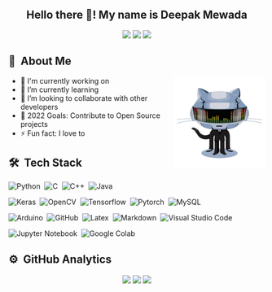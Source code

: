 
<!--### Hi there 👋
**Deepak-Mewada/Deepak-Mewada** is a ✨ _special_ ✨ repository because its `README.md` (this file) appears on your GitHub profile.

Here are some ideas to get you started:

- 🔭 I’m currently working on ...
- 🌱 I’m currently learning ...
- 👯 I’m looking to collaborate on ...
- 🤔 I’m looking for help with ...
- 💬 Ask me about ...
- 📫 How to reach me: ...
- 😄 Pronouns: ...
- ⚡ Fun fact: ... 
-->


<h2 align="center">Hello there 👋! My name is Deepak Mewada</h2>

<p align="center">
<a href="https://www.linkedin.com/in/deepakmewada"><img height ="25" src="https://img.shields.io/badge/-linkedin-0077B5?style=for-the-badge&logo=Linkedin&logoColor=white"/></a>
<a href="mailto:deepakmewada96@gmail.com"><img height ="25" src="https://img.shields.io/badge/-gmail-D14836?style=for-the-badge&logo=Gmail&logoColor=white"/></a>
<a href="https://twitter.com/deepakmewada04"><img height ="25" src="https://img.shields.io/badge/-twitter-1DA1F2?style=for-the-badge&logo=twitter&logoColor=white"/></a>
</p>

<h2> 💬 &nbsp;About Me </h2>

<img alt="Night Coding" height = "180m" src="https://github.com/AniketRajpoot/AniketRajpoot/blob/main/Assets/hello.gif" align="right"/>

- 🔭 I'm currently working on 
- 🌱 I’m currently learning 
- 👯 I’m looking to collaborate with other developers 
- 🥅 2022 Goals: Contribute to Open Source projects
- ⚡ Fun fact: I love to  
   


<h2>🛠 &nbsp;Tech Stack</h2>

![Python](https://img.shields.io/badge/-Python-05122A?style=flat&logo=python)&nbsp;
![C](https://img.shields.io/badge/-C-05122A?style=flat&logo=C&logoColor=A8B9CC)&nbsp;
![C++](https://img.shields.io/badge/-C++-05122A?style=flat&logo=C%2B%2B&logoColor=00599C)&nbsp;
![Java](https://img.shields.io/badge/-Java-05122A?style=flat&logo=java&logoColor=FFA518)&nbsp;
<!--![HTML](https://img.shields.io/badge/-HTML-05122A?style=flat&logo=HTML5)&nbsp;
![CSS](https://img.shields.io/badge/-CSS-05122A?style=flat&logo=CSS3&logoColor=1572B6)&nbsp;
![JavaScript](https://img.shields.io/badge/-JavaScript-05122A?style=flat&logo=javascript)&nbsp;
![JSON](https://img.shields.io/badge/-JSON-05122A?style=flat&logo=json&logoColor=000000)&nbsp;
![Bootstrap](https://img.shields.io/badge/-Bootstrap-05122A?style=flat&logo=bootstrap&logoColor=563D7C)&nbsp;
![React](https://img.shields.io/badge/-React-05122A?style=flat&logo=react&logoColor=563D7C)&nbsp;
![Node.js](https://img.shields.io/badge/-Node.js-05122A?style=flat&logo=node.js&logoColor=339933)&nbsp;
![Django](https://img.shields.io/badge/-Django-05122A?style=flat&logo=django&logoColor=092E20)&nbsp;
![Flask](https://img.shields.io/badge/-Flask-05122A?style=flat&logo=flask)&nbsp;
![Docker](https://img.shields.io/badge/-Docker-05122A?style=flat&logo=docker&logoColor=008080)&nbsp; -->
![Keras](https://img.shields.io/badge/-Keras-05122A?style=flat&logo=keras&logoColor=D00000)&nbsp;
![OpenCV](https://img.shields.io/badge/-OpenCV-05122A?style=flat&logo=opencv&logoColor=5C3EE8)&nbsp;
![Tensorflow](https://img.shields.io/badge/-Tensorflow-05122A?style=flat&logo=tensorflow&logoColor=FF6F00)&nbsp;
![Pytorch](https://img.shields.io/badge/-Pytorch-05122A?style=flat&logo=pytorch&logoColor=FF6F00)&nbsp;
![MySQL](https://img.shields.io/badge/-MySQL-05122A?style=flat&logo=mysql&logoColor=4479A1)&nbsp;
<!--![Firebase](https://img.shields.io/badge/-Firebase-05122A?style=flat&logo=firebase&logoColor=FFCA28)&nbsp;-->
![Arduino](https://img.shields.io/badge/-Arduino-05122A?style=flat&logo=arduino&logoColor=00979D)&nbsp;
![GitHub](https://img.shields.io/badge/-GitHub-05122A?style=flat&logo=github)&nbsp;
![Latex](https://img.shields.io/badge/-Latex-05122A?style=flat&logo=latex&logoColor=008080)&nbsp;
![Markdown](https://img.shields.io/badge/-Markdown-05122A?style=flat&logo=markdown)&nbsp;
![Visual Studio Code](https://img.shields.io/badge/-Visual%20Studio%20Code-05122A?style=flat&logo=visual-studio-code&logoColor=007ACC)&nbsp;
<!--![Android Studio](https://img.shields.io/badge/-Android%20Studio-05122A?style=flat&logo=android-studio&logoColor=3DDC84)&nbsp;-->
![Jupyter Notebook](https://img.shields.io/badge/-Jupyter%20Notebook-05122A?style=flat&logo=jupyter&logoColor=F37626)&nbsp;
![Google Colab](https://img.shields.io/badge/-Google%20Colab-05122A?style=flat&logo=google-colab&logoColor=F9AB00)&nbsp;

<h2>⚙️ &nbsp;GitHub Analytics</h2>
<p align=center>  
  <img height="180em" align=center src="https://github-readme-stats.vercel.app/api?username=deepak-mewada&show_icons=true&theme=tokyonight&count_private=true&include_all_commits=True)">
  <img align=center src="https://github-readme-stats.vercel.app/api/top-langs/?username=deepak-mewada&langs_count=3&theme=tokyonight&count_private=true&include_all_commits=True)">
 <img height="180em" align=center src="https://github-readme-stats-eight-theta.vercel.app/api/top-langs/?username=deepak-mewada&layout=compact&langs_count=8&theme=tokyonight"/>
</p>
